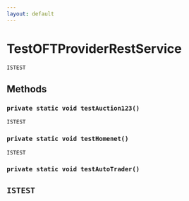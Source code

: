 ```yaml
---
layout: default
---
```

# TestOFTProviderRestService

`ISTEST`
## Methods
### `private static void testAuction123()`

`ISTEST`
### `private static void testHomenet()`

`ISTEST`
### `private static void testAutoTrader()`

`ISTEST`
---
